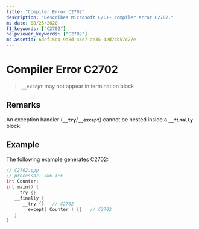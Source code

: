 ```yaml
---
title: "Compiler Error C2702"
description: "Describes Microsoft C/C++ compiler error C2702."
ms.date: 08/25/2020
f1_keywords: ["C2702"]
helpviewer_keywords: ["C2702"]
ms.assetid: 6def15d4-9a8d-43e7-ae35-42d7cb57c27e
---
```

# Compiler Error C2702

> `__except` may not appear in termination block

## Remarks

An exception handler (**`__try`**/**`__except`**) cannot be nested inside a **`__finally`** block.

## Example

The following example generates C2702:

```cpp
// C2702.cpp
// processor: x86 IPF
int Counter;
int main() {
   __try {}
   __finally {
      __try {}   // C2702
      __except( Counter ) {}   // C2702
   }
}
```
